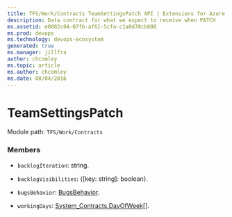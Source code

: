 ```yaml
---
title: TFS/Work/Contracts TeamSettingsPatch API | Extensions for Azure DevOps Services
description: Data contract for what we expect to receive when PATCH
ms.assetid: e0082c04-07fb-af61-5cfa-c1a0d78cb608
ms.prod: devops
ms.technology: devops-ecosystem
generated: true
ms.manager: jillfra
author: chcomley
ms.topic: article
ms.author: chcomley
ms.date: 08/04/2016
---
```


# TeamSettingsPatch

Module path: `TFS/Work/Contracts`


### Members

* `backlogIteration`: string. 

* `backlogVisibilities`: {[key: string]: boolean}. 

* `bugsBehavior`: [BugsBehavior](../../../TFS/Work/Contracts/BugsBehavior.md). 

* `workingDays`: [System_Contracts.DayOfWeek](../../../VSS/Common/Contracts/System/DayOfWeek.md)[]. 

